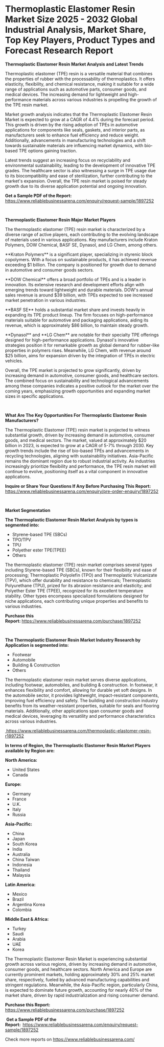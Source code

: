 <p><h1>Thermoplastic Elastomer Resin Market Size 2025 - 2032 Global Industrial Analysis, Market Share, Top Key Players, Product Types and Forecast Research Report</h1></p><p><strong>Thermoplastic Elastomer Resin Market Analysis and Latest Trends</strong></p>
<p><p>Thermoplastic elastomer (TPE) resin is a versatile material that combines the properties of rubber with the processability of thermoplastics. It offers elasticity, flexibility, and chemical resistance, making it suitable for a wide range of applications such as automotive parts, consumer goods, and medical devices. The increasing demand for lightweight and high-performance materials across various industries is propelling the growth of the TPE resin market.</p><p>Market growth analysis indicates that the Thermoplastic Elastomer Resin Market is expected to grow at a CAGR of 4.4% during the forecast period. This growth is driven by the rising adoption of TPEs in automotive applications for components like seals, gaskets, and interior parts, as manufacturers seek to enhance fuel efficiency and reduce weight. Additionally, advancements in manufacturing technologies and a shift towards sustainable materials are influencing market dynamics, with bio-based TPE options gaining traction.</p><p>Latest trends suggest an increasing focus on recyclability and environmental sustainability, leading to the development of innovative TPE grades. The healthcare sector is also witnessing a surge in TPE usage due to its biocompatibility and ease of sterilization, further contributing to the market's expansion. Overall, the TPE resin market is poised for steady growth due to its diverse application potential and ongoing innovation.</p></p>
<p><strong>Get a Sample PDF of the Report:&nbsp;</strong> <a href="https://www.reliablebusinessarena.com/enquiry/request-sample/1897252?utm_campaign=2111&utm_medium=2&utm_source=Github&utm_content=ia&utm_term=31012025&utm_id=thermoplastic-elastomer-resin">https://www.reliablebusinessarena.com/enquiry/request-sample/1897252</a></p>
<p>&nbsp;</p>
<p><strong>Thermoplastic Elastomer Resin Major Market Players</strong></p>
<p><p>The thermoplastic elastomer (TPE) resin market is characterized by a diverse range of active players, each contributing to the evolving landscape of materials used in various applications. Key manufacturers include Kraton Polymers, DOW Chemical, BASF SE, Dynasol, and LG Chem, among others.</p><p>**Kraton Polymers** is a significant player, specializing in styrenic block copolymers. With a focus on sustainable products, it has achieved revenue exceeding $1 billion. The company is positioned for growth due to demand in automotive and consumer goods sectors.</p><p>**DOW Chemical** offers a broad portfolio of TPEs and is a leader in innovation. Its extensive research and development efforts align with emerging trends toward lightweight and durable materials. DOW's annual sales revenue is around $39 billion, with TPEs expected to see increased market penetration in various industries.</p><p>**BASF SE** holds a substantial market share and invests heavily in expanding its TPE product lineup. The firm focuses on high-performance materials suitable for automotive and packaging applications, aiding its revenue, which is approximately $86 billion, to maintain steady growth.</p><p>**Dynasol** and **LG Chem** are notable for their specialty TPE offerings designed for high-performance applications. Dynasol's innovative strategies position it for remarkable growth as global demand for rubber-like properties in polymers rises. Meanwhile, LG Chem, with revenue around $25 billion, aims for expansion driven by the integration of TPEs in electric vehicles.</p><p>Overall, the TPE market is projected to grow significantly, driven by increasing demand in automotive, consumer goods, and healthcare sectors. The combined focus on sustainability and technological advancements among these companies indicates a positive outlook for the market over the coming years, emphasizing growth opportunities and expanding market sizes in specific applications.</p></p>
<p>&nbsp;</p>
<p><strong>What Are The Key Opportunities For Thermoplastic Elastomer Resin Manufacturers?</strong></p>
<p><p>The Thermoplastic Elastomer (TPE) resin market is projected to witness substantial growth, driven by increasing demand in automotive, consumer goods, and medical sectors. The market, valued at approximately $20 billion in 2023, is expected to grow at a CAGR of 5-7% through 2030. Key growth trends include the rise of bio-based TPEs and advancements in recycling technologies, aligning with sustainability initiatives. Asia-Pacific remains the dominant region due to robust industrial activity. As industries increasingly prioritize flexibility and performance, the TPE resin market will continue to evolve, positioning itself as a vital component in innovative applications.</p></p>
<p><strong>Inquire or Share Your Questions If Any Before Purchasing This Report:</strong> <a href="https://www.reliablebusinessarena.com/enquiry/pre-order-enquiry/1897252?utm_campaign=2111&utm_medium=2&utm_source=Github&utm_content=ia&utm_term=31012025&utm_id=thermoplastic-elastomer-resin">https://www.reliablebusinessarena.com/enquiry/pre-order-enquiry/1897252</a></p>
<p>&nbsp;</p>
<p><strong>Market Segmentation</strong></p>
<p><strong>The Thermoplastic Elastomer Resin Market Analysis by types is segmented into:</strong></p>
<p><ul><li>Styrene-based TPE (SBCs)</li><li>TPO/TPV</li><li>TPU</li><li>Polyether ester TPE(TPEE)</li><li>Others</li></ul></p>
<p><p>The thermoplastic elastomer (TPE) resin market comprises several types including Styrene-based TPE (SBCs), known for their flexibility and ease of processing; Thermoplastic Polyolefin (TPO) and Thermoplastic Vulcanizate (TPV), which offer durability and resistance to chemicals; Thermoplastic Polyurethane (TPU), prized for its abrasion resistance and elasticity; and Polyether Ester TPE (TPEE), recognized for its excellent temperature stability. Other types encompass specialized formulations designed for niche applications, each contributing unique properties and benefits to various industries.</p></p>
<p><strong>Purchase this Report:&nbsp;</strong><a href="https://www.reliablebusinessarena.com/purchase/1897252?utm_campaign=2111&utm_medium=2&utm_source=Github&utm_content=ia&utm_term=31012025&utm_id=thermoplastic-elastomer-resin">https://www.reliablebusinessarena.com/purchase/1897252</a></p>
<p>&nbsp;</p>
<p><strong>The Thermoplastic Elastomer Resin Market Industry Research by Application is segmented into:</strong></p>
<p><ul><li>Footwear</li><li>Automobile</li><li>Building & Construction</li><li>Others</li></ul></p>
<p><p>The thermoplastic elastomer resin market serves diverse applications, including footwear, automobiles, and building & construction. In footwear, it enhances flexibility and comfort, allowing for durable yet soft designs. In the automobile sector, it provides lightweight, impact-resistant components, improving fuel efficiency and safety. The building and construction industry benefits from its weather-resistant properties, suitable for seals and flooring materials. Additionally, other applications span consumer goods and medical devices, leveraging its versatility and performance characteristics across various industries.</p></p>
<p><a href="https://www.reliablebusinessarena.com/thermoplastic-elastomer-resin-r1897252?utm_campaign=2111&utm_medium=2&utm_source=Github&utm_content=ia&utm_term=31012025&utm_id=thermoplastic-elastomer-resin">&nbsp;https://www.reliablebusinessarena.com/thermoplastic-elastomer-resin-r1897252</a></p>
<p><strong>In terms of Region, the Thermoplastic Elastomer Resin Market Players available by Region are:</strong></p>
<p>
    <p> <strong> North America: </strong>
        <ul>
            <li>United States</li>
            <li>Canada</li>
        </ul>
        </p> 
    <p> <strong> Europe: </strong>
        <ul>
            <li>Germany</li>
            <li>France</li>
            <li>U.K.</li>
            <li>Italy</li>
            <li>Russia</li>
        </ul>
        </p> 
    <p> <strong> Asia-Pacific: </strong>
        <ul>
            <li>China</li>
            <li>Japan</li>
            <li>South Korea</li>
            <li>India</li>
            <li>Australia</li>
            <li>China Taiwan</li>
            <li>Indonesia</li>
            <li>Thailand</li>
            <li>Malaysia</li>
        </ul>
        </p> 
    <p> <strong> Latin America: </strong>
        <ul>
            <li>Mexico</li>
            <li>Brazil</li>
            <li>Argentina Korea</li>
            <li>Colombia</li>
        </ul>
        </p> 
    <p> <strong> Middle East & Africa: </strong>
        <ul>
            <li>Turkey</li>
            <li>Saudi</li>
            <li>Arabia</li>
            <li>UAE</li>
            <li>Korea</li>
        </ul>
    </p>
    </p>
<p><p>The Thermoplastic Elastomer Resin Market is experiencing substantial growth across various regions, driven by increasing demand in automotive, consumer goods, and healthcare sectors. North America and Europe are currently prominent markets, holding approximately 30% and 25% market share, respectively, fueled by advanced manufacturing capabilities and stringent regulations. Meanwhile, the Asia-Pacific region, particularly China, is expected to dominate future growth, accounting for nearly 40% of the market share, driven by rapid industrialization and rising consumer demand.</p></p>
<p><strong>Purchase this Report: </strong><a href="https://www.reliablebusinessarena.com/purchase/1897252?utm_campaign=2111&utm_medium=2&utm_source=Github&utm_content=ia&utm_term=31012025&utm_id=thermoplastic-elastomer-resin">https://www.reliablebusinessarena.com/purchase/1897252</a></p>
<p>&nbsp;<strong>Get a Sample PDF of the Report:&nbsp;&nbsp;</strong><a href="https://www.reliablebusinessarena.com/enquiry/request-sample/1897252?utm_campaign=2111&utm_medium=2&utm_source=Github&utm_content=ia&utm_term=31012025&utm_id=thermoplastic-elastomer-resin">https://www.reliablebusinessarena.com/enquiry/request-sample/1897252</a></p>
<p><strong></strong></p>
<p>Check more reports on <a href="https://www.reliablebusinessarena.com/?utm_campaign=2111&utm_medium=2&utm_source=Github&utm_content=ia&utm_term=31012025&utm_id=thermoplastic-elastomer-resin">https://www.reliablebusinessarena.com/</a></p>